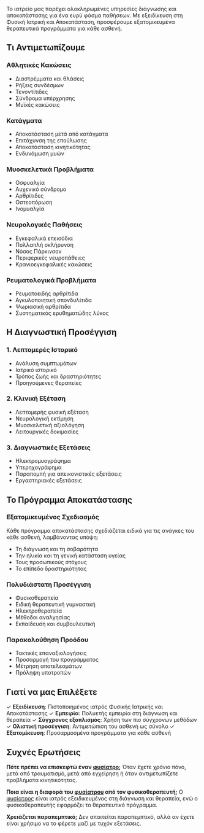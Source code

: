 Το ιατρείο μας παρέχει ολοκληρωμένες υπηρεσίες διάγνωσης και αποκατάστασης για ένα ευρύ φάσμα παθήσεων. Με εξειδίκευση στη Φυσική Ιατρική και Αποκατάσταση, προσφέρουμε εξατομικευμένα θεραπευτικά προγράμματα για κάθε ασθενή.

## Τι Αντιμετωπίζουμε

### Αθλητικές Κακώσεις
- Διαστρέμματα και θλάσεις
- Ρήξεις συνδέσμων
- Τενοντίτιδες
- Σύνδρομα υπέρχρησης
- Μυϊκές κακώσεις

### Κατάγματα
- Αποκατάσταση μετά από κατάγματα
- Επιτάχυνση της επούλωσης
- Αποκατάσταση κινητικότητας
- Ενδυνάμωση μυών

### Μυοσκελετικά Προβλήματα
- Οσφυαλγία
- Αυχενικό σύνδρομο
- Αρθρίτιδες
- Οστεοπόρωση
- Ινομυαλγία

### Νευρολογικές Παθήσεις
- Εγκεφαλικά επεισόδια
- Πολλαπλή σκλήρυνση
- Νόσος Πάρκινσον
- Περιφερικές νευροπάθειες
- Κρανιοεγκεφαλικές κακώσεις

### Ρευματολογικά Προβλήματα
- Ρευματοειδής αρθρίτιδα
- Αγκυλοποιητική σπονδυλίτιδα
- Ψωριασική αρθρίτιδα
- Συστηματικός ερυθηματώδης λύκος

## Η Διαγνωστική Προσέγγιση

### 1. Λεπτομερές Ιστορικό
- Ανάλυση συμπτωμάτων
- Ιατρικό ιστορικό
- Τρόπος ζωής και δραστηριότητες
- Προηγούμενες θεραπείες

### 2. Κλινική Εξέταση
- Λεπτομερής φυσική εξέταση
- Νευρολογική εκτίμηση
- Μυοσκελετική αξιολόγηση
- Λειτουργικές δοκιμασίες

### 3. Διαγνωστικές Εξετάσεις
- Ηλεκτρομυογράφημα
- Υπερηχογράφημα
- Παραπομπή για απεικονιστικές εξετάσεις
- Εργαστηριακές εξετάσεις

## Το Πρόγραμμα Αποκατάστασης

### Εξατομικευμένος Σχεδιασμός
Κάθε πρόγραμμα αποκατάστασης σχεδιάζεται ειδικά για τις ανάγκες του κάθε ασθενή, λαμβάνοντας υπόψη:
- Τη διάγνωση και τη σοβαρότητα
- Την ηλικία και τη γενική κατάσταση υγείας
- Τους προσωπικούς στόχους
- Το επίπεδο δραστηριότητας

### Πολυδιάστατη Προσέγγιση
- Φυσικοθεραπεία
- Ειδική θεραπευτική γυμναστική
- Ηλεκτροθεραπεία
- Μέθοδοι αναλγησίας
- Εκπαίδευση και συμβουλευτική

### Παρακολούθηση Προόδου
- Τακτικές επαναξιολογήσεις
- Προσαρμογή του προγράμματος
- Μέτρηση αποτελεσμάτων
- Πρόληψη υποτροπών

## Γιατί να μας Επιλέξετε

✓ **Εξειδίκευση**: Πιστοποιημένος ιατρός Φυσικής Ιατρικής και Αποκατάστασης
✓ **Εμπειρία**: Πολυετής εμπειρία στη διάγνωση και θεραπεία
✓ **Σύγχρονος εξοπλισμός**: Χρήση των πιο σύγχρονων μεθόδων
✓ **Ολιστική προσέγγιση**: Αντιμετώπιση του ασθενή ως σύνολο
✓ **Εξατομίκευση**: Προσαρμοσμένα προγράμματα για κάθε ασθενή

## Συχνές Ερωτήσεις

**Πότε πρέπει να επισκεφτώ έναν [φυσίατρο](/blogs/what-is-a-physiatrist);**
Όταν έχετε χρόνιο πόνο, μετά από τραυματισμό, μετά από εγχείρηση ή όταν αντιμετωπίζετε προβλήματα κινητικότητας.

**Ποια είναι η διαφορά του [φυσίατρου](/blogs/what-is-a-physiatrist) από τον φυσικοθεραπευτή;**
Ο [φυσίατρος](/blogs/what-is-a-physiatrist) είναι ιατρός εξειδικευμένος στη διάγνωση και θεραπεία, ενώ ο φυσικοθεραπευτής εφαρμόζει το θεραπευτικό πρόγραμμα.

**Χρειάζεται παραπεμπτικό;**
Δεν απαιτείται παραπεμπτικό, αλλά αν έχετε είναι χρήσιμο να το φέρετε μαζί με τυχόν εξετάσεις.